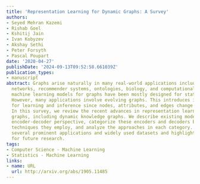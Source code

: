 ```yaml
---
title: 'Representation Learning for Dynamic Graphs: A Survey'
authors:
- Seyed Mehran Kazemi
- Rishab Goel
- Kshitij Jain
- Ivan Kobyzev
- Akshay Sethi
- Peter Forsyth
- Pascal Poupart
date: '2020-04-27'
publishDate: '2024-09-13T09:52:58.661039Z'
publication_types:
- manuscript
abstract: Graphs arise naturally in many real-world applications including social
  networks, recommender systems, ontologies, biology, and computational finance. Traditionally,
  machine learning models for graphs have been mostly designed for static graphs.
  However, many applications involve evolving graphs. This introduces important challenges
  for learning and inference since nodes, attributes, and edges change over time.
  In this survey, we review the recent advances in representation learning for dynamic
  graphs, including dynamic knowledge graphs. We describe existing models from an
  encoder-decoder perspective, categorize these encoders and decoders based on the
  techniques they employ, and analyze the approaches in each category. We also review
  several prominent applications and widely used datasets and highlight directions
  for future research.
tags:
- Computer Science - Machine Learning
- Statistics - Machine Learning
links:
- name: URL
  url: http://arxiv.org/abs/1905.11485
---
```

